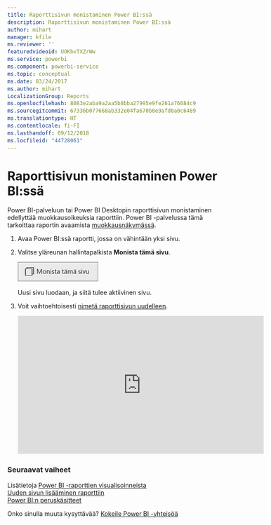 ```yaml
---
title: Raporttisivun monistaminen Power BI:ssä
description: Raporttisivun monistaminen Power BI:ssä
author: mihart
manager: kfile
ms.reviewer: ''
featuredvideoid: UOKbxTXZrWw
ms.service: powerbi
ms.component: powerbi-service
ms.topic: conceptual
ms.date: 03/24/2017
ms.author: mihart
LocalizationGroup: Reports
ms.openlocfilehash: 8083e2aba9a2aa5b8bba27995e9fe261a76084c9
ms.sourcegitcommit: 67336b077668ab332e04fa670b0e9afd0a0c6489
ms.translationtype: HT
ms.contentlocale: fi-FI
ms.lasthandoff: 09/12/2018
ms.locfileid: "44728061"
---
```

# <a name="duplicate-a-report-page-in-power-bi"></a>Raporttisivun monistaminen Power BI:ssä
Power BI-palveluun tai Power BI Desktopin raporttisivun monistaminen edellyttää muokkausoikeuksia raporttiin. Power BI -palvelussa tämä tarkoittaa raportin avaamista [muokkausnäkymässä](service-reading-view-and-editing-view.md). 


1. Avaa Power BI:ssä raportti, jossa on vähintään yksi sivu. 

2. Valitse yläreunan hallintapalkista **Monista tämä sivu**.
   
   ![](media/power-bi-report-copy-paste-page/pbi_duplicate_new.png)
   
   Uusi sivu luodaan, ja siitä tulee aktiivinen sivu.
3. Voit vaihtoehtoisesti [nimetä raporttisivun uudelleen](service-rename.md).
   
   <iframe width="560" height="315" src="https://www.youtube.com/embed/UOKbxTXZrWw?list=PL1N57mwBHtN0JFoKSR0n-tBkUJHeMP2cP" frameborder="0" allowfullscreen></iframe>

### <a name="next-steps"></a>Seuraavat vaiheet
Lisätietoja [Power BI -raporttien visualisoinneista](visuals/power-bi-report-visualizations.md)    
[Uuden sivun lisääminen raporttiin](power-bi-report-add-page.md)    
[Power BI:n peruskäsitteet](service-basic-concepts.md)    

Onko sinulla muuta kysyttävää? [Kokeile Power BI -yhteisöä](http://community.powerbi.com/)

